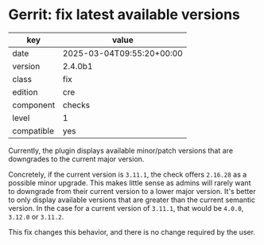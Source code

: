 [//]: # (werk v2)
# Gerrit: fix latest available versions

key        | value
---------- | ---
date       | 2025-03-04T09:55:20+00:00
version    | 2.4.0b1
class      | fix
edition    | cre
component  | checks
level      | 1
compatible | yes

Currently, the plugin displays available minor/patch versions that are downgrades to the current
major version.

Concretely, if the current version is `3.11.1`, the check offers `2.16.28` as a possible minor
upgrade. This makes little sense as admins will rarely want to downgrade from their current version
to a lower major version. It's better to only display available versions that are greater than
the current semantic version. In the case for a current version of `3.11.1`, that would be `4.0.0`,
`3.12.0` or `3.11.2`.

This fix changes this behavior, and there is no change required by the user.
